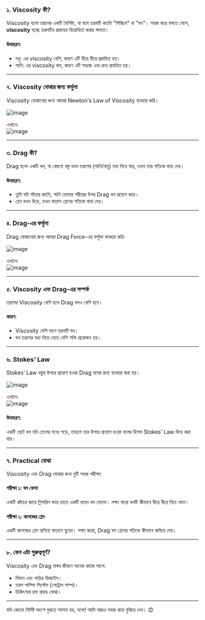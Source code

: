 ### ১. **Viscosity কী?**  
Viscosity হলো তরলের একটি বৈশিষ্ট্য, যা বলে তরলটি কতটা "পিচ্ছিল" বা "ঘন"। সহজ করে বলতে গেলে, **viscosity** হচ্ছে তরলটির প্রবাহের বিরোধিতা করার ক্ষমতা।  

#### উদাহরণ:  
- মধু: এর viscosity বেশি, কারণ এটি ধীরে ধীরে প্রবাহিত হয়।  
- পানি: এর viscosity কম, কারণ এটি সহজে এবং দ্রুত প্রবাহিত হয়।  

---

### ২. **Viscosity বোঝার জন্য ফর্মুলা**  
Viscosity বোঝানোর জন্য আমরা Newton's Law of Viscosity ব্যবহার করি।  

![image](https://github.com/user-attachments/assets/1acfbccd-6e27-4b72-a01a-7436fb0cc94c)

এখানে:  
![image](https://github.com/user-attachments/assets/f8627466-ae38-418b-a85a-559f53f9f48c)


---

### ৩. **Drag কী?**  
Drag হলো একটি বল, যা কোনো বস্তু যখন তরলের (পানি/বায়ু) মধ্য দিয়ে যায়, তখন তার গতিকে বাধা দেয়।  

#### উদাহরণ:  
- তুমি যদি সাঁতার কাটো, পানি তোমার শরীরের উপর Drag বল প্রয়োগ করে।  
- প্লেন যখন উড়ে, তখন বাতাস প্লেনের গতিকে বাধা দেয়।  

---

### ৪. **Drag-এর ফর্মুলা**  
Drag বোঝানোর জন্য আমরা Drag Force-এর ফর্মুলা ব্যবহার করি:  

![image](https://github.com/user-attachments/assets/26d3e271-5363-48af-9e69-7d1fa2f1d9af)

এখানে:  
![image](https://github.com/user-attachments/assets/8945cf50-ff0c-4ca3-8c39-61f03d6c1083)


---

### ৫. **Viscosity এবং Drag-এর সম্পর্ক**  
তরলের Viscosity বেশি হলে Drag বলও বেশি হবে।  
#### কারণ:  
- Viscosity বেশি মানে তরলটি ঘন।  
- ঘন তরলের মধ্য দিয়ে যেতে বেশি শক্তি প্রয়োজন হয়।  

---

### ৬. **Stokes’ Law**  
Stokes’ Law বস্তুর উপরে প্রয়োগ হওয়া Drag বলের জন্য ব্যবহার করা হয়।  

![image](https://github.com/user-attachments/assets/af98cccc-81bc-44e4-9d72-16cc5fa3241a)
 
এখানে:  
![image](https://github.com/user-attachments/assets/ebe63cc1-c4c4-47cb-ae37-2e02c3aa957e)
 

#### উদাহরণ:  
একটি ছোট বল যদি তেলের মধ্যে পড়ে, তাহলে তার উপরে প্রয়োগ হওয়া বলের হিসাব Stokes’ Law দিয়ে করা যায়।  

---

### ৭. **Practical বোঝা**  
Viscosity এবং Drag বোঝার জন্য দুটি সহজ পরীক্ষা:  

#### পরীক্ষা ১: বল ফেলা  
একটি কাঁচের জারে গ্লিসারিন ভরে তাতে একটি ধাতব বল ফেলো। লক্ষ্য করো বলটি কীভাবে ধীরে ধীরে নিচে নামে।  

#### পরীক্ষা ২: কাগজের প্লেন  
একটি কাগজের প্লেন বানিয়ে বাতাসে ছুড়ো। লক্ষ্য করো, Drag বল প্লেনের গতিকে কীভাবে কমিয়ে দেয়।  

---

### ৮. **কেন এটা গুরুত্বপূর্ণ?**  
Viscosity এবং Drag বাস্তব জীবনে অনেক কাজে লাগে:  
- বিমান এবং গাড়ির ডিজাইন।  
- তরল পাম্পিং সিস্টেম (পেট্রোল পাম্প)।  
- চিকিৎসায় রক্ত প্রবাহ বোঝা।  

---

যদি কোনো নির্দিষ্ট অংশে বুঝতে সমস্যা হয়, বলো! আমি আরও সহজ করে বুঝিয়ে দেব। 😊
